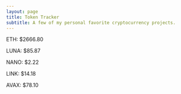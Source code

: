 ```yaml
---
layout: page
title: Token Tracker
subtitle: A few of my personal favorite cryptocurrency projects.
---
```


<!--BEGINCRYPTOINPUT-->
ETH: $2666.80

LUNA: $85.87

NANO: $2.22

LINK: $14.18

AVAX: $78.10

<!--ENDCRYPTOINPUT-->
